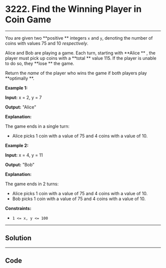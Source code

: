 # 3222. Find the Winning Player in Coin Game

---

You are given two **positive ** integers `x` and `y`, denoting the number of coins with values 75 and 10 _respectively_.

Alice and Bob are playing a game. Each turn, starting with **Alice ** , the player must pick up coins with a **total ** value 115. If the player is unable to do so, they **lose ** the game.

Return the _name_ of the player who wins the game if both players play **optimally **.

 

**Example 1:**

**Input:** x = 2, y = 7

**Output:** "Alice"

**Explanation:**

The game ends in a single turn:

  * Alice picks 1 coin with a value of 75 and 4 coins with a value of 10.



**Example 2:**

**Input:** x = 4, y = 11

**Output:** "Bob"

**Explanation:**

The game ends in 2 turns:

  * Alice picks 1 coin with a value of 75 and 4 coins with a value of 10.
  * Bob picks 1 coin with a value of 75 and 4 coins with a value of 10.



 

**Constraints:**

  * `1 <= x, y <= 100`

---

## Solution



---

## Code
```python


```